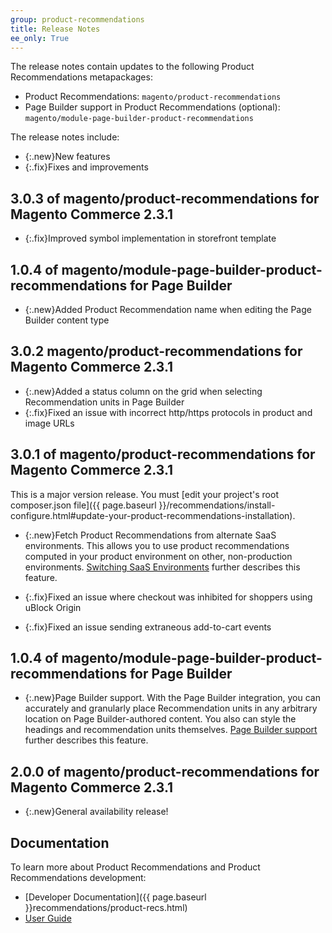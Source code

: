 ```yaml
---
group: product-recommendations
title: Release Notes
ee_only: True
---
```


The release notes contain updates to the following Product Recommendations metapackages:

-  Product Recommendations: `magento/product-recommendations`
-  Page Builder support in Product Recommendations (optional): `magento/module-page-builder-product-recommendations`

The release notes include:

-  {:.new}New features
-  {:.fix}Fixes and improvements

## 3.0.3 of magento/product-recommendations for Magento Commerce 2.3.1

-  {:.fix}Improved symbol implementation in storefront template

## 1.0.4 of magento/module-page-builder-product-recommendations for Page Builder

-  {:.new}Added Product Recommendation name when editing the Page Builder content type

## 3.0.2 magento/product-recommendations for Magento Commerce 2.3.1

-  {:.new}Added a status column on the grid when selecting Recommendation units in Page Builder
-  {:.fix}Fixed an issue with incorrect http/https protocols in product and image URLs

## 3.0.1 of magento/product-recommendations for Magento Commerce 2.3.1

This is a major version release. You must [edit your project's root composer.json file]({{ page.baseurl }}/recommendations/install-configure.html#update-your-product-recommendations-installation).

-  {:.new}Fetch Product Recommendations from alternate SaaS environments. This allows you to use product recommendations computed in your product environment on other, non-production environments. [Switching SaaS Environments](https://docs.magento.com/user-guide/marketing/recommendation-change-source.html) further describes this feature.

-  {:.fix}Fixed an issue where checkout was inhibited for shoppers using uBlock Origin
-  {:.fix}Fixed an issue sending extraneous add-to-cart events

## 1.0.4 of magento/module-page-builder-product-recommendations for Page Builder

-  {:.new}Page Builder support. With the Page Builder integration, you can accurately and granularly place Recommendation units in any arbitrary location on Page Builder-authored content. You also can style the headings and recommendation units themselves. [Page Builder support](https://docs.magento.com/user-guide/marketing/page-builder-add-product-recs.html) further describes this feature.

## 2.0.0 of magento/product-recommendations for Magento Commerce 2.3.1

-  {:.new}General availability release!

## Documentation

To learn more about Product Recommendations and Product Recommendations development:

-  [Developer Documentation]({{ page.baseurl }}recommendations/product-recs.html)
-  [User Guide](https://docs.magento.com/user-guide/marketing/product-recommendations.html)
